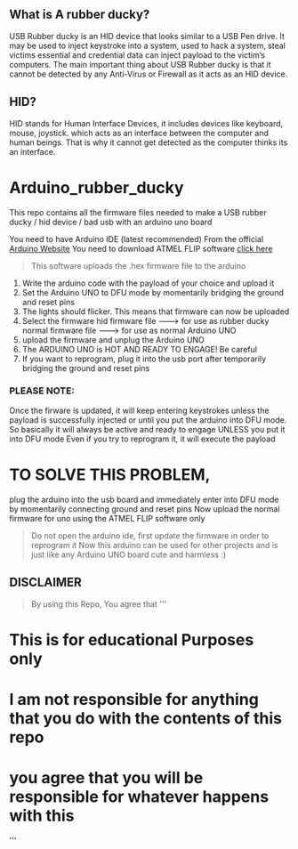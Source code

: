 ## What is A rubber ducky?
USB Rubber ducky is an HID device that looks similar to a USB Pen drive. It may be used to inject keystroke into a system, used to hack a system, steal victims essential and credential data can inject payload to the victim’s computers. The main important thing about USB Rubber ducky is that it cannot be detected by any Anti-Virus or Firewall as it acts as an HID device.
## HID?
HID stands for Human Interface Devices, it includes devices like keyboard, mouse, joystick. which acts as an interface between the computer and human beings. That is why it cannot get detected as the computer thinks its an interface.

# Arduino_rubber_ducky
This repo contains all the firmware files needed to make a USB rubber ducky / hid device / bad usb with an arduino uno board

You need to have Arduino IDE (latest recommended) From the official [Arduino Website](https://www.arduino.cc/en/software)
You need to download ATMEL FLIP software [click here](https://www.microchip.com/en-us/development-tool/FLIP)
>This software uploads the .hex firmware file to the arduino


1. Write the arduino code with the payload of your choice and upload it
2. Set the Arduino UNO to DFU mode by momentarily bridging the ground and reset pins
3. The lights should flicker. This means that firmware can now be uploaded
4. Select the firmware
    hid firmware file ---> for use as rubber ducky
    normal firmware file ---> for use as normal Arduino UNO
5. upload the firmware and unplug the Arduino UNO
6. The ARDUINO UNO is HOT AND READY TO ENGAGE! Be careful
7. If you want to reprogram, plug it into the usb port after temporarily bridging the ground and reset pins

### PLEASE NOTE:

Once the firware is updated, it will keep entering keystrokes unless the payload is successfully injected or until you put the arduino into DFU mode.
So basically it will always be active and ready to engage UNLESS you put it into DFU mode
Even if you try to reprogram it, it will execute the payload
# TO SOLVE THIS PROBLEM,
plug the arduino into the usb board and immediately enter into DFU mode by momentarily connecting ground and reset pins
Now upload the normal firmware for uno using the ATMEL FLIP software only
>Do not open the arduino ide, first update the firmware in order to reprogram it
Now this arduino can be used for other projects and is just like any Arduino UNO board cute and harmless :)
## DISCLAIMER
>By using this Repo, You agree that
'''
# This is for educational Purposes only
# I am not responsible for anything that you do with the contents of this repo
# you agree that you will be responsible for whatever happens with this
'''